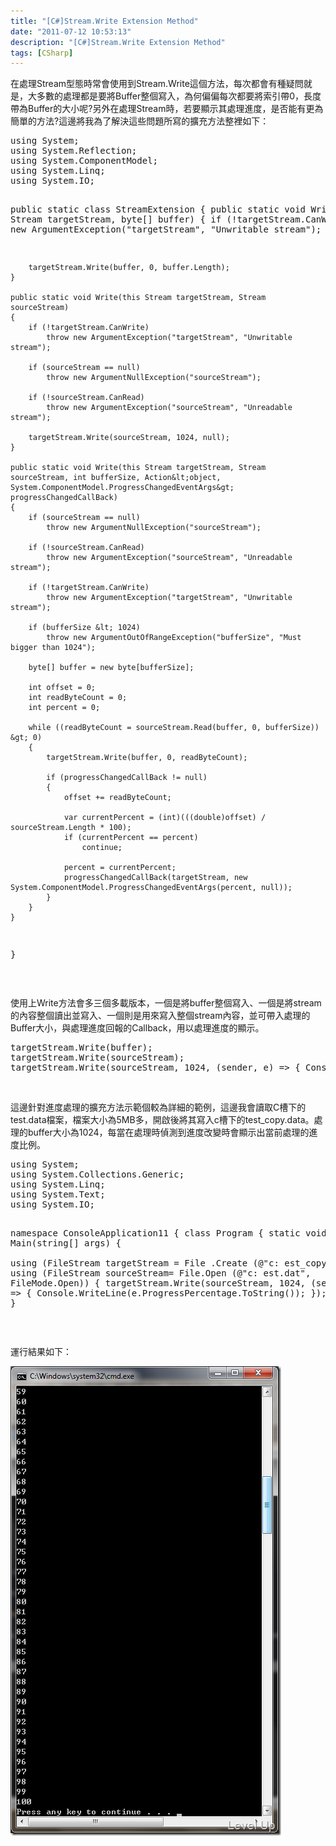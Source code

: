 ```yaml
---
title: "[C#]Stream.Write Extension Method"
date: "2011-07-12 10:53:13"
description: "[C#]Stream.Write Extension Method"
tags: [CSharp]
---
```


<p>在處理Stream型態時常會使用到Stream.Write這個方法，每次都會有種疑問就是，大多數的處理都是要將Buffer整個寫入，為何偏偏每次都要將索引帶0，長度帶為Buffer的大小呢?另外在處理Stream時，若要顯示其處理進度，是否能有更為簡單的方法?這邊將我為了解決這些問題所寫的擴充方法整裡如下：</p>  <div style="padding-bottom: 0px; margin: 0px; padding-left: 0px; padding-right: 0px; display: inline; float: none; padding-top: 0px" id="scid:812469c5-0cb0-4c63-8c15-c81123a09de7:55a25ee6-2fed-4106-a517-196dbd35f527" class="wlWriterSmartContent"><pre name="code" class="c#">using System;
using System.Reflection;
using System.ComponentModel;
using System.Linq;
using System.IO;

public static class StreamExtension
{
    public static void Write(this Stream targetStream, byte[] buffer)
    {
        if (!targetStream.CanWrite)
            throw new ArgumentException("targetStream", "Unwritable stream");

        targetStream.Write(buffer, 0, buffer.Length);
    }

    public static void Write(this Stream targetStream, Stream sourceStream)
    {
        if (!targetStream.CanWrite)
            throw new ArgumentException("targetStream", "Unwritable stream");

        if (sourceStream == null)
            throw new ArgumentNullException("sourceStream");

        if (!sourceStream.CanRead)
            throw new ArgumentException("sourceStream", "Unreadable stream");

        targetStream.Write(sourceStream, 1024, null);
    }

    public static void Write(this Stream targetStream, Stream sourceStream, int bufferSize, Action&lt;object, System.ComponentModel.ProgressChangedEventArgs&gt; progressChangedCallBack)
    {
        if (sourceStream == null)
            throw new ArgumentNullException("sourceStream");

        if (!sourceStream.CanRead)
            throw new ArgumentException("sourceStream", "Unreadable stream");

        if (!targetStream.CanWrite)
            throw new ArgumentException("targetStream", "Unwritable stream");

        if (bufferSize &lt; 1024)
            throw new ArgumentOutOfRangeException("bufferSize", "Must bigger than 1024");

        byte[] buffer = new byte[bufferSize];

        int offset = 0;
        int readByteCount = 0;
        int percent = 0;

        while ((readByteCount = sourceStream.Read(buffer, 0, bufferSize)) &gt; 0)
        {
            targetStream.Write(buffer, 0, readByteCount);

            if (progressChangedCallBack != null)
            {
                offset += readByteCount;

                var currentPercent = (int)(((double)offset) / sourceStream.Length * 100);
                if (currentPercent == percent)
                    continue;

                percent = currentPercent;
                progressChangedCallBack(targetStream, new System.ComponentModel.ProgressChangedEventArgs(percent, null));
            }
        }
    }
}</pre></div>

<p> </p>

<p>使用上Write方法會多三個多載版本，一個是將buffer整個寫入、一個是將stream的內容整個讀出並寫入、一個則是用來寫入整個stream內容，並可帶入處理的Buffer大小，與處理進度回報的Callback，用以處理進度的顯示。</p>

<div style="padding-bottom: 0px; margin: 0px; padding-left: 0px; padding-right: 0px; display: inline; float: none; padding-top: 0px" id="scid:812469c5-0cb0-4c63-8c15-c81123a09de7:eb0be6eb-7363-4408-bbbe-57ed939f622c" class="wlWriterSmartContent"><pre name="code" class="c#">targetStream.Write(buffer);
targetStream.Write(sourceStream);
targetStream.Write(sourceStream, 1024, (sender, e) =&gt; { Console.WriteLine(e.ProgressPercentage.ToString ()); });</pre></div>

<p> </p>

<p>這邊針對進度處理的擴充方法示範個較為詳細的範例，這邊我會讀取C槽下的test.data檔案，檔案大小為5MB多，開啟後將其寫入c槽下的test_copy.data。處理的buffer大小為1024，每當在處理時偵測到進度改變時會顯示出當前處理的進度比例。</p>

<div style="padding-bottom: 0px; margin: 0px; padding-left: 0px; padding-right: 0px; display: inline; float: none; padding-top: 0px" id="scid:812469c5-0cb0-4c63-8c15-c81123a09de7:9582dfdd-f015-42ee-9521-7d09a83a8ee6" class="wlWriterSmartContent"><pre name="code" class="c#">using System;
using System.Collections.Generic;
using System.Linq;
using System.Text;
using System.IO;

namespace ConsoleApplication11
{
    class Program
    {
        static void Main(string[] args)
        {            
                using (FileStream targetStream = File .Create (@"c:	est_copy.dat"))
                {
                    using (FileStream sourceStream= File.Open (@"c:	est.dat", FileMode.Open))
                    {
                        targetStream.Write(sourceStream, 1024, (sender, e) =&gt; { Console.WriteLine(e.ProgressPercentage.ToString()); });
                    }
                }
        }
    }
}</pre></div>

<p> </p>

<p>運行結果如下：</p>

<p><img style="border-bottom: 0px; border-left: 0px; border-top: 0px; border-right: 0px" border="0" alt="image" src="\images\posts\31519\image_thumb.png" width="433" height="751" /></p>
